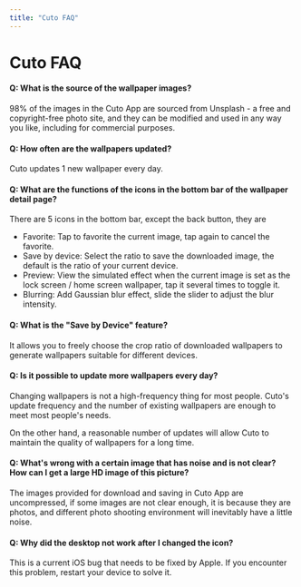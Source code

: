 ```yaml
---
title: "Cuto FAQ"
---
```

# Cuto FAQ

#### Q: What is the source of the wallpaper images?

98% of the images in the Cuto App are sourced from Unsplash - a free and copyright-free photo site, and they can be modified and used in any way you like, including for commercial purposes.


#### Q: How often are the wallpapers updated?

Cuto updates 1 new wallpaper every day.


#### Q: What are the functions of the icons in the bottom bar of the wallpaper detail page?

There are 5 icons in the bottom bar, except the back button, they are

* Favorite: Tap to favorite the current image, tap again to cancel the favorite.
* Save by device: Select the ratio to save the downloaded image, the default is the ratio of your current device.
* Preview: View the simulated effect when the current image is set as the lock screen / home screen wallpaper, tap it several times to toggle it.
* Blurring: Add Gaussian blur effect, slide the slider to adjust the blur intensity.


#### Q: What is the "Save by Device" feature?

It allows you to freely choose the crop ratio of downloaded wallpapers to generate wallpapers suitable for different devices.


#### Q: Is it possible to update more wallpapers every day?

Changing wallpapers is not a high-frequency thing for most people. Cuto's update frequency and the number of existing wallpapers are enough to meet most people's needs.

On the other hand, a reasonable number of updates will allow Cuto to maintain the quality of wallpapers for a long time.


#### Q: What's wrong with a certain image that has noise and is not clear? How can I get a large HD image of this picture?

The images provided for download and saving in Cuto App are uncompressed, if some images are not clear enough, it is because they are photos, and different photo shooting environment will inevitably have a little noise.



#### Q: Why did the desktop not work after I changed the icon?

This is a current iOS bug that needs to be fixed by Apple. If you encounter this problem, restart your device to solve it.
